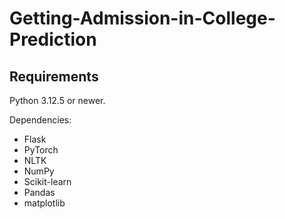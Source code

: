 # Getting-Admission-in-College-Prediction

## Requirements

Python 3.12.5 or newer.

Dependencies:

- Flask
- PyTorch
- NLTK
- NumPy
- Scikit-learn
- Pandas
- matplotlib
